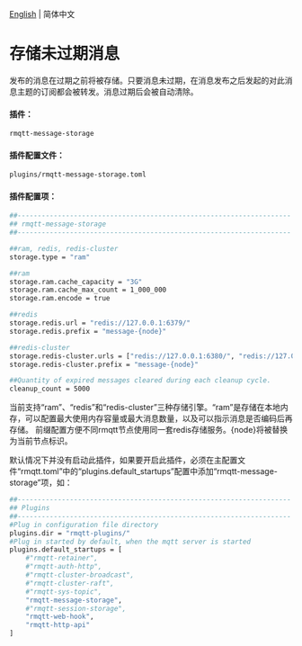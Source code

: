 [English](../en_US/store-message.md)  | 简体中文

# 存储未过期消息

发布的消息在过期之前将被存储。只要消息未过期，在消息发布之后发起的对此消息主题的订阅都会被转发。消息过期后会被自动清除。

#### 插件：

```bash
rmqtt-message-storage
```

#### 插件配置文件：

```bash
plugins/rmqtt-message-storage.toml
```

#### 插件配置项：

```bash
##--------------------------------------------------------------------
## rmqtt-message-storage
##--------------------------------------------------------------------

##ram, redis, redis-cluster
storage.type = "ram"

##ram
storage.ram.cache_capacity = "3G"
storage.ram.cache_max_count = 1_000_000
storage.ram.encode = true

##redis
storage.redis.url = "redis://127.0.0.1:6379/"
storage.redis.prefix = "message-{node}"

##redis-cluster
storage.redis-cluster.urls = ["redis://127.0.0.1:6380/", "redis://127.0.0.1:6381/", "redis://127.0.0.1:6382/"]
storage.redis-cluster.prefix = "message-{node}"

##Quantity of expired messages cleared during each cleanup cycle.
cleanup_count = 5000
```

当前支持“ram”、“redis”和“redis-cluster”三种存储引擎。“ram”是存储在本地内存，可以配置最大使用内存容量或最大消息数量，以及可以指示消息是否编码后再存储。
前缀配置方便不同rmqtt节点使用同一套redis存储服务。{node}将被替换为当前节点标识。

默认情况下并没有启动此插件，如果要开启此插件，必须在主配置文件“rmqtt.toml”中的“plugins.default_startups”配置中添加“rmqtt-message-storage”项，如：
```bash
##--------------------------------------------------------------------
## Plugins
##--------------------------------------------------------------------
#Plug in configuration file directory
plugins.dir = "rmqtt-plugins/"
#Plug in started by default, when the mqtt server is started
plugins.default_startups = [
    #"rmqtt-retainer",
    #"rmqtt-auth-http",
    #"rmqtt-cluster-broadcast",
    #"rmqtt-cluster-raft",
    #"rmqtt-sys-topic",
    "rmqtt-message-storage",
    #"rmqtt-session-storage",
    "rmqtt-web-hook",
    "rmqtt-http-api"
]
```










